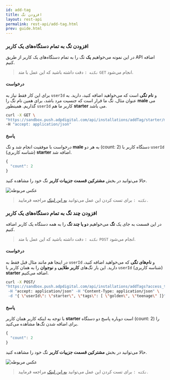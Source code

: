```yaml
---
id: add-tag
title: افزودن تگ
layout: rest-api
permalink: rest-api/add-tag.html
prev: guide.html
---
```




### افزودن تگ به تمام دستگاه‌های یک کاربر

در این نمونه می‌خواهیم **یک** تگ را به تمام دستگاه‌های یک کاربر از طریق API اضافه کنیم.


> `نکته :` دقت داشته باشید که این عمل با متد `GET` انجام می‌شود.


#### درخواست

برای این کار فقط نیاز به `userId` و **نام تگی** است که می‌خواهید اضافه کنید، دارید. به عنوان مثال، تگ ما قرار است که جنسیت مرد باشد، برای همین نام تگ را **male** می گذاریم. همینطور `userId` کاربر ما هم **starter** می باشد. 
```bash
curl -X GET \
"https://sandbox.push.adpdigital.com/api/installations/addTag/starter/male?access_token=<ACCESS_TOKEN>" \
-H "accept: application/json"
```

#### پاسخ

درخواست با موفقیت انجام شد و تگ **male** به هر دو (count: 2) دستگاه کاربر با `userId` (شناسه کاربری) **starter** اضافه شد.


```javascript
{
  "count": 2
}
```
حالا می‌توانید در بخش **مشترکین قسمت جزییات کاربر** تگ خود را مشاهده کنید.


![عکس مربوطه](http://uupload.ir/files/jdf5_tag.png)

> `نکته :` برای تست کردن این عمل می‌توانید [به این لینک](https://api.doc.chabokpush.com/#/installation/installation_addTag) مراجعه فرمایید.


### افزودن چند تگ به تمام دستگاه‌های یک کاربر

در این قسمت به جای یک **تگ** می‌خواهیم **دو یا چند تگ** را به همه دستگاه یک کاربر اضافه کنیم.


> `نکته :` دقت داشته باشید که این عمل با متد `POST` انجام می‌شود.


#### درخواست

در اینجا هم مانند مثال قبل فقط به `userId` و **نام‌های تگی** که می‌خواهید اضافه کنید، دارید. این بار تگ‌های **کاربر طلایی** و **نوجوان** را به همان کاربر با `userId` (شناسه کاربری) **starter** اضافه می‌کنیم. 

```bash
curl -X POST/
"https://sandbox.push.adpdigital.com/api/installations/addTags?access_token=<ACCESS_TOKEN> \
 -H "accept: application/json" -H "Content-Type: application/json" \
 -d "{ \"userId\": \"starter\", \"tags\": [ \"golden\", \"teenage\" ]}"
```

#### پاسخ

با توجه به اینکه کاربر همان کاربر **starter** است دوباره پاسخ  دو دستگاه (count: 2) را برای اضافه شدن تگ‌ها مشاهده می‌کنید.


```javascript
{
  "count": 2
}
```
حالا می‌توانید در بخش **مشترکین قسمت جزییات کاربر** تگ خود را مشاهده کنید.

![عکس مربوطه](http://uupload.ir/files/so9x_tag2.png)

> `نکته :` برای تست کردن این عمل می‌توانید [به این لینک](https://api.doc.chabokpush.com/#/installation/installation_addTags) مراجعه فرمایید.

